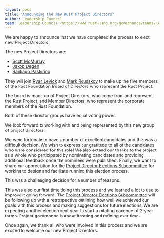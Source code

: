 ```yaml
---
layout: post
title: "Announcing the New Rust Project Directors"
author: Leadership Council
team: Leadership Council <https://www.rust-lang.org/governance/teams/leadership-council>
---
```


We are happy to announce that we have completed the process to elect new Project Directors.

The new Project Directors are:

* [Scott McMurray](https://github.com/scottmcm)
* [Jakob Degen](https://github.com/JakobDegen)
* [Santiago Pastorino](https://github.com/spastorino)

They will join [Ryan Levick] and [Mark Rousskov] to make up the five members of the Rust Foundation Board of Directors who represent the Rust Project.

The board is made up of Project Directors, who come from and represent the Rust Project, and Member Directors, who represent the corporate members of the Rust Foundation.

Both of these director groups have equal voting power.

[Ryan Levick]: https://github.com/rylev
[Mark Rousskov]: https://github.com/mark-simulacrum

We look forward to working with and being represented by this new group of project directors.

We were fortunate to have a number of excellent candidates and this was a difficult decision.
We wish to express our gratitude to all of the candidates who were considered for this role!
We also extend our thanks to the project as a whole who participated by nominating candidates and providing additional feedback once the nominees were published.
Finally, we want to share our appreciation for the [Project Director Elections Subcommittee][pde-subcommittee] for working to design and facilitate running this election process.

[pde-subcommittee]: https://github.com/rust-lang/leadership-council/blob/main/committees/project-director-election-process.md

This was a challenging decision for a number of reasons.

This was also our first time doing this process and we learned a lot to use to improve it going forward.
The [Project Director Elections Subcommittee][pde-subcommittee] will be following up with a retrospective outlining how well we achieved our goals with this process and making suggestions for future elections.
We are expecting another election next year to start a rotating cadence of 2-year terms.
Project governance is about iterating and refining over time.

Once again, we thank all who were involved in this process and we are excited to welcome our new Project Directors.

